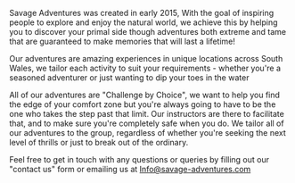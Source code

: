 Savage Adventures was created in early 2015, With the goal of inspiring people to explore and enjoy the natural world, we achieve this by
helping you to discover your primal side though adventures both extreme and tame that are guaranteed to make memories that will last a
lifetime!

Our adventures are amazing experiences in unique locations across South Wales, we tailor each activity to suit your requirements - whether
you're a seasoned adventurer or just wanting to dip your toes in the water

All of our adventures are "Challenge by Choice", we want to help you find the edge of your comfort zone but you're
always going to have to be the one who takes the step past that limit. Our instructors are there to facilitate that, and to make sure you're
completely safe when you do. We tailor all of our adventures to the group, regardless of whether you're seeking the next level of thrills or
just to break out of the ordinary.

Feel free to get in touch with any questions or queries by filling out our "contact us" form or emailing us at
[Info@savage-adventures.com](mailto:info@savage-adventures.com)